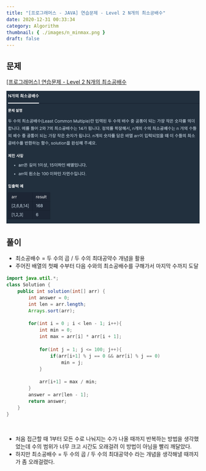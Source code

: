 ```yaml
---
title: "[프로그래머스 - JAVA] 연습문제 - Level 2 N개의 최소공배수"
date: 2020-12-31 00:33:34
category: Algorithm
thumbnail: { ./images/n_minmax.png }
draft: false
---
```

## 문제

[[프로그래머스] 연습문제 - Level 2 N개의 최소공배수](https://programmers.co.kr/learn/courses/30/lessons/12953)

 ![](./images/n_minmax.png)

## 풀이
- 최소공배수 = 두 수의 곱 / 두 수의 최대공약수 개념을 활용
- 주어진 배열의 첫째 수부터 다음 수와의 최소공배수를 구해가서 마지막 수까지 도달


```java
import java.util.*;
class Solution {
    public int solution(int[] arr) {
        int answer = 0;
        int len = arr.length;
        Arrays.sort(arr);
        
        for(int i = 0 ; i < len - 1; i++){
            int min = 0;
            int max = arr[i] * arr[i + 1];
            
            for(int j = 1; j <= 100; j++){
                if(arr[i+1] % j == 0 && arr[i] % j == 0)
                    min = j;
            }
            
            arr[i+1] = max / min;
        }
        answer = arr[len - 1];
        return answer;
    }
}
```

<br/>

- 처음 접근할 때 1부터 모든 수로 나눠지는 수가 나올 때까지 반복하는 방법을 생각했었는데 수의 범위가 너무 크고 시간도 오래걸려 이 방법이 아님을 빨리 깨달았다. 
- 하지만 최소공배수 = 두 수의 곱 / 두 수의 최대공약수 라는 개념을 생각해낼 때까지가 좀 오래걸렸다. 